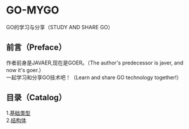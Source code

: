 # GO-MYGO
GO的学习与分享（STUDY AND SHARE GO）</br>
## 前言（Preface）
作者前身是JAVAER,现在是GOER。（The author's predecessor is javer, and now it's goer.）</br>
一起学习和分享GO技术吧！（Learn and share GO technology together!）</br>
## 目录（Catalog）
1.[基础类型](https://github.com/EvenBoom/GO-MYGO/tree/master/base-type)</br>
2.[结构体](https://github.com/EvenBoom/GO-MYGO/tree/master/struct)</br>
